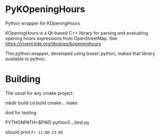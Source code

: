 PyKOpeningHours
===============

Python wrapper for KOpeningHours

KOpeningHours is a Qt-based C++ library for parsing and evaluating opening hours expressions from OpenStreetMap.
See https://invent.kde.org/libraries/kopeninghours

This python wrapper, developed using boost::python, makes that library available to python.

Building
========

The usual for any cmake project:

mkdir build
cd build
cmake ..
make

And for testing:

PYTHONPATH=$PWD python3 ../test.py

should print `Fr 11:00-23:00`

